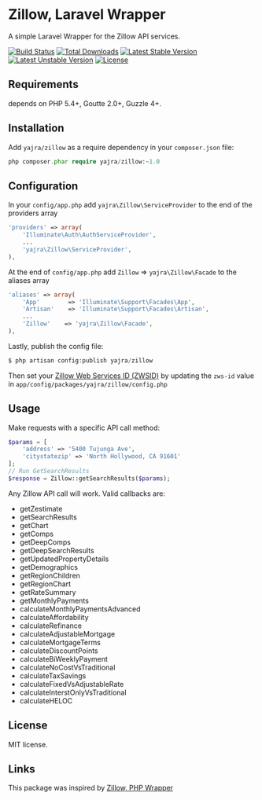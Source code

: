 Zillow, Laravel Wrapper
================================

A simple Laravel Wrapper for the Zillow API services.

[![Build Status](https://travis-ci.org/yajra/zillow.png?branch=master)](https://travis-ci.org/yajra/zillow)
[![Total Downloads](https://poser.pugx.org/yajra/zillow/downloads.png)](https://packagist.org/packages/yajra/zillow)
[![Latest Stable Version](https://poser.pugx.org/yajra/zillow/v/stable.png)](https://packagist.org/packages/yajra/zillow)
[![Latest Unstable Version](https://poser.pugx.org/yajra/zillow/v/unstable.svg)](https://packagist.org/packages/yajra/zillow)
[![License](https://poser.pugx.org/yajra/zillow/license.svg)](https://packagist.org/packages/yajra/zillow)


Requirements
------------

depends on PHP 5.4+, Goutte 2.0+, Guzzle 4+.

Installation
------------

Add `yajra/zillow` as a require dependency in your `composer.json` file:

```php
php composer.phar require yajra/zillow:~1.0
```

Configuration
-------------
In your `config/app.php` add `yajra\Zillow\ServiceProvider` to the end of the providers array
```php
'providers' => array(
    'Illuminate\Auth\AuthServiceProvider',
    ...
    'yajra\Zillow\ServiceProvider',
),
```

At the end of `config/app.php` add `Zillow` => `yajra\Zillow\Facade` to the aliases array
```php
'aliases' => array(
    'App'        => 'Illuminate\Support\Facades\App',
    'Artisan'    => 'Illuminate\Support\Facades\Artisan',
    ...
    'Zillow'    => 'yajra\Zillow\Facade',
),
```

Lastly, publish the config file:
```php
$ php artisan config:publish yajra/zillow
```
Then set your [Zillow Web Services ID (ZWSID)](http://www.zillow.com/webservice/Registration.htm) by updating the `zws-id` value in `app/config/packages/yajra/zillow/config.php`

Usage
-----
Make requests with a specific API call method:

```php
$params = [
	'address' => '5400 Tujunga Ave',
	'citystatezip' => 'North Hollywood, CA 91601'
];
// Run GetSearchResults
$response = Zillow::getSearchResults($params);
```

Any Zillow API call will work. Valid callbacks are:

- getZestimate
- getSearchResults
- getChart
- getComps
- getDeepComps
- getDeepSearchResults
- getUpdatedPropertyDetails
- getDemographics
- getRegionChildren
- getRegionChart
- getRateSummary
- getMonthlyPayments
- calculateMonthlyPaymentsAdvanced
- calculateAffordability
- calculateRefinance
- calculateAdjustableMortgage
- calculateMortgageTerms
- calculateDiscountPoints
- calculateBiWeeklyPayment
- calculateNoCostVsTraditional
- calculateTaxSavings
- calculateFixedVsAdjustableRate
- calculateInterstOnlyVsTraditional
- calculateHELOC


License
-------

MIT license.

Links
-----
This package was inspired by [Zillow, PHP Wrapper](https://github.com/VinceG/zillow)
